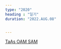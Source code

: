 ```yaml
---
type: "2020"
heading : "일기"
duration: "2022.AUG.08"


---
```

 
   
 [TaAs OAM SAM](https://www.nature.com/articles/s41467-021-23727-3.pdf)
 